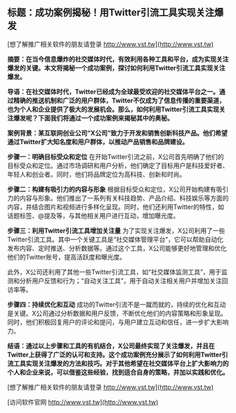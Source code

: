 ## **标题：成功案例揭秘！用Twitter引流工具实现关注爆发**

[想了解推广相关软件的朋友请登录 http://www.vst.tw](http://www.vst.tw)

**摘要：在当今信息爆炸的社交媒体时代，有效利用各种工具和平台，成为实现关注爆发的关键。本文将揭秘一个成功案例，探讨如何利用Twitter引流工具实现关注爆发。**

**导语：在社交媒体时代，Twitter已经成为全球最受欢迎的社交媒体平台之一。通过精确的推送机制和广泛的用户群体，Twitter不仅成为了信息传播的重要渠道，也为个人和企业提供了极大的发展机会。那么，如何利用Twitter引流工具实现关注爆发呢？下面我们将通过一个成功案例来揭秘其中的奥秘。**

**案例背景：某互联网创业公司“X公司”致力于开发和销售创新科技产品。他们希望通过Twitter扩大知名度和用户群体，以推动产品销售和品牌建设。**

**步骤一：明确目标受众和定位**
在开始Twitter引流之前，X公司首先明确了他们的目标受众和定位。通过市场调研和用户分析，他们确定了目标用户是科技爱好者、年轻人和创业者。同时，他们将品牌定位为高科技、创新和时尚。

**步骤二：构建有吸引力的内容与形象**
根据目标受众和定位，X公司开始构建有吸引力的内容与形象。他们推出了一系列有关科技趋势、产品介绍、科技娱乐等方面的内容，并结合图片和视频进行多样化呈现。同时，他们还利用Twitter的特性，如话题标签、@提及等，与其他相关用户进行互动，增加曝光度。

**步骤三：利用Twitter引流工具增加关注量**
为了实现关注爆发，X公司利用了一些Twitter引流工具。其中一个关键工具是“社交媒体管理平台”，它可以帮助自动化发布内容、定时推送、分析数据等。通过这个工具，X公司能够更好地管理和优化他们的Twitter账号，提高活跃度和曝光度。

此外，X公司还利用了其他一些Twitter引流工具，如“社交媒体监测工具”，用于监测和分析用户反馈和行为；“自动关注工具”，用于自动关注相关用户并增加关注回访率等。

**步骤四：持续优化和互动**
成功的Twitter引流不是一蹴而就的，持续的优化和互动是关键。X公司通过分析数据和用户反馈，不断优化他们的内容策略和形象呈现。同时，他们积极回复用户的评论和提问，与用户建立互动和信任，进一步扩大影响力。

**结语：通过以上步骤和工具的有机结合，X公司最终实现了关注爆发，并且在Twitter上获得了广泛的认可和支持。这个成功案例充分展示了如何利用Twitter引流工具实现关注爆发的方法和技巧。对于其他希望在社交媒体平台上扩大影响力的个人和企业来说，可以借鉴这些经验，找到适合自身的策略，并加以实践和优化。**

[想了解推广相关软件的朋友请登录 http://www.vst.tw](http://www.vst.tw)


[访问软件官网 http://www.vst.tw](http://www.vst.tw)
